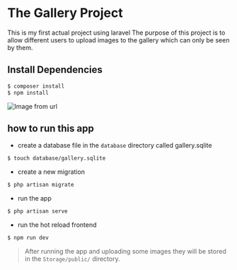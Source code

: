 # The Gallery Project
This is my first actual project using laravel
The purpose of this project is to allow different users to upload images to the gallery which can only be seen by them.

## Install Dependencies
```bash
$ composer install
$ npm install
```

![Image from url](https://upload.wikimedia.org/wikipedia/commons/thumb/b/b6/Felis_catus-cat_on_snow.jpg/269px-Felis_catus-cat_on_snow.jpg "a title")

## how to run this app
- create a database file in the `database` directory called gallery.sqlite
```bash
$ touch database/gallery.sqlite
```

- create a new migration
```bash
$ php artisan migrate
```

- run the app
```bash
$ php artisan serve
```

- run the hot reload frontend
```bash
$ npm run dev
```

> After running the app and uploading some images they will be stored in the `Storage/public/` directory.

